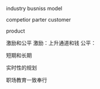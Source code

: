 industry
busniss model

competior parter customer

product

激励和公平
激励：上升通道和钱
公平：

短期和长期

实时性的规划

职场教育一致奉行


